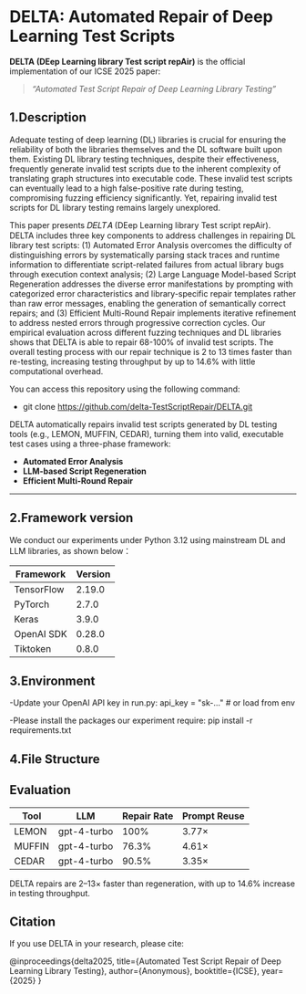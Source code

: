 # DELTA: Automated Repair of Deep Learning Test Scripts

**DELTA (DEep Learning library Test script repAir)** is the official implementation of our ICSE 2025 paper:
> _“Automated Test Script Repair of Deep Learning Library Testing”_

## 1.Description
Adequate testing of deep learning (DL) libraries is crucial for ensuring the reliability of both the libraries themselves and the DL software built upon them. Existing DL library testing techniques, despite their effectiveness, frequently generate invalid test scripts due to the inherent complexity of translating graph structures into executable code. These invalid test scripts can eventually lead to a high false-positive rate during testing, compromising fuzzing efficiency significantly. Yet, repairing invalid test scripts for DL library testing remains largely unexplored.

This paper presents 𝐷𝐸𝐿𝑇𝐴 (DEep Learning library Test script repAir). DELTA includes three key components to address challenges in repairing DL library test scripts: (1) Automated Error Analysis overcomes the difficulty of distinguishing errors by systematically parsing stack traces and runtime information to differentiate script-related failures from actual library bugs through execution context analysis; (2) Large Language Model-based Script Regeneration addresses the diverse error manifestations by prompting with categorized error characteristics and library-specific repair templates rather than raw error messages, enabling the generation of semantically correct repairs; and (3) Efficient Multi-Round Repair implements iterative refinement to address nested errors through progressive correction cycles. Our empirical evaluation across different fuzzing techniques and DL libraries shows that DELTA is able to repair 68-100% of invalid test scripts. The overall testing process with our repair technique is 2 to 13 times faster than re-testing, increasing testing throughput by up to 14.6% with little computational overhead.

You can access this repository using the following command:
- git clone https://github.com/delta-TestScriptRepair/DELTA.git

DELTA automatically repairs invalid test scripts generated by DL testing tools (e.g., LEMON, MUFFIN, CEDAR), turning them into valid, executable test cases using a three-phase framework:
- **Automated Error Analysis**
- **LLM-based Script Regeneration**
- **Efficient Multi-Round Repair**

---
## 2.Framework version

We conduct our experiments under Python 3.12 using mainstream DL and LLM libraries, as shown below：

| Framework    | Version |
|--------------|---------|
| TensorFlow   | 2.19.0  |
| PyTorch      | 2.7.0   |
| Keras        | 3.9.0   |
| OpenAI SDK   | 0.28.0  |
| Tiktoken     | 0.8.0   |



## 3.Environment

-Update your OpenAI API key in run.py:
api_key = "sk-..."  # or load from env

-Please install the packages our experiment require:
pip install -r requirements.txt

## 4.File Structure


## Evaluation

| Tool   | LLM         | Repair Rate | Prompt Reuse |
| ------ | ----------- | ----------- | ------------ |
| LEMON  | gpt-4-turbo | 100%        | 3.77×        |
| MUFFIN | gpt-4-turbo | 76.3%       | 4.61×        |
| CEDAR  | gpt-4-turbo | 90.5%       | 3.35×        |

DELTA repairs are 2–13× faster than regeneration, with up to 14.6% increase in testing throughput.

## Citation

If you use DELTA in your research, please cite:

@inproceedings{delta2025,
  title={Automated Test Script Repair of Deep Learning Library Testing},
  author={Anonymous},
  booktitle={ICSE},
  year={2025}
}

